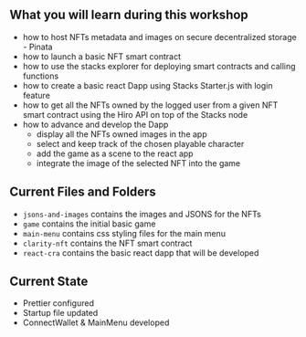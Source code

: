 ## What you will learn during this workshop

- how to host NFTs metadata and images on secure decentralized storage - Pinata
- how to launch a basic NFT smart contract
- how to use the stacks explorer for deploying smart contracts and calling functions
- how to create a basic react Dapp using Stacks Starter.js with login feature
- how to get all the NFTs owned by the logged user from a given NFT smart contract using the Hiro API on top of the Stacks node
- how to advance and develop the Dapp
  - display all the NFTs owned images in the app
  - select and keep track of the chosen playable character
  - add the game as a scene to the react app
  - integrate the image of the selected NFT into the game

## Current Files and Folders

- `jsons-and-images` contains the images and JSONS for the NFTs
- `game` contains the initial basic game
- `main-menu` contains css styling files for the main menu
- `clarity-nft` contains the NFT smart contract
- `react-cra` contains the basic react dapp that will be developed

## Current State

- Prettier configured
- Startup file updated
- ConnectWallet & MainMenu developed
